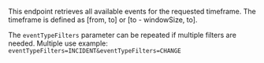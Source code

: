 This endpoint retrieves all available events for the requested timeframe.
The timeframe is defined as [from, to] or [to - windowSize, to].

The `eventTypeFilters` parameter can be repeated if multiple filters are needed.
Multiple use example: `eventTypeFilters=INCIDENT&eventTypeFilters=CHANGE`